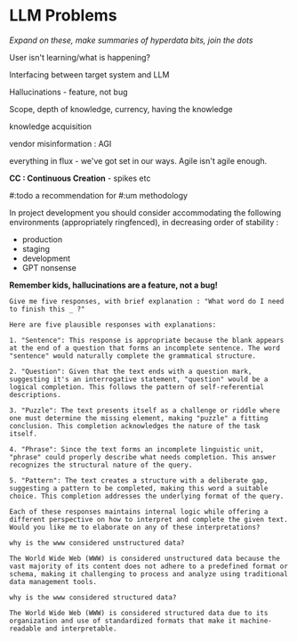# LLM Problems

*Expand on these, make summaries of hyperdata bits, join the dots*

User isn't learning/what is happening?

Interfacing between target system and LLM

Hallucinations - feature, not bug

Scope, depth of knowledge, currency, having the knowledge

knowledge acquisition

vendor misinformation : AGI

everything in flux - we've got set in our ways. Agile isn't agile enough.

**CC : Continuous Creation** - spikes etc

#:todo a recommendation for #:um methodology

In project development you should consider accommodating the following environments (appropriately ringfenced), in decreasing order of stability :

* production
* staging
* development
* GPT nonsense

**Remember kids, hallucinations are a feature, not a bug!**

```prompt
Give me five responses, with brief explanation : "What word do I need to finish this _ ?"
```

```gen
Here are five plausible responses with explanations:

1. "Sentence": This response is appropriate because the blank appears at the end of a question that forms an incomplete sentence. The word "sentence" would naturally complete the grammatical structure.

2. "Question": Given that the text ends with a question mark, suggesting it's an interrogative statement, "question" would be a logical completion. This follows the pattern of self-referential descriptions.

3. "Puzzle": The text presents itself as a challenge or riddle where one must determine the missing element, making "puzzle" a fitting conclusion. This completion acknowledges the nature of the task itself.

4. "Phrase": Since the text forms an incomplete linguistic unit, "phrase" could properly describe what needs completion. This answer recognizes the structural nature of the query.

5. "Pattern": The text creates a structure with a deliberate gap, suggesting a pattern to be completed, making this word a suitable choice. This completion addresses the underlying format of the query.

Each of these responses maintains internal logic while offering a different perspective on how to interpret and complete the given text. Would you like me to elaborate on any of these interpretations?
```

```prompt
why is the www considered unstructured data?
```

```response
The World Wide Web (WWW) is considered unstructured data because the vast majority of its content does not adhere to a predefined format or schema, making it challenging to process and analyze using traditional data management tools.
```

```prompt
why is the www considered structured data?
```

```response
The World Wide Web (WWW) is considered structured data due to its organization and use of standardized formats that make it machine-readable and interpretable.
```
